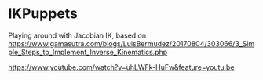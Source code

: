 # IKPuppets
Playing around with Jacobian IK, based on https://www.gamasutra.com/blogs/LuisBermudez/20170804/303066/3_Simple_Steps_to_Implement_Inverse_Kinematics.php

https://www.youtube.com/watch?v=uhLWFk-HuFw&feature=youtu.be
